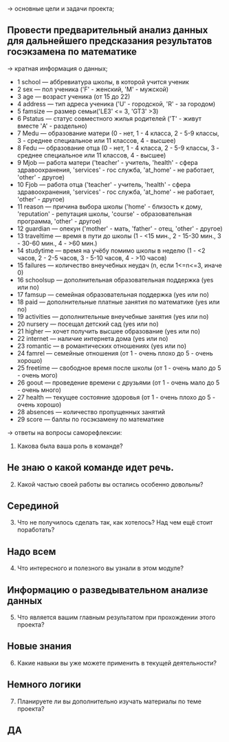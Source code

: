→ основные цели и задачи проекта;

## Провести предварительный анализ данных для дальнейшего предсказания результатов госэкзамена по математике

→ кратная информация о данных;

- 1 school — аббревиатура школы, в которой учится ученик
- 2 sex — пол ученика ('F' - женский, 'M' - мужской)
- 3 age — возраст ученика (от 15 до 22)
- 4 address — тип адреса ученика ('U' - городской, 'R' - за городом)
- 5 famsize — размер семьи('LE3' <= 3, 'GT3' >3)
- 6 Pstatus — статус совместного жилья родителей ('T' - живут вместе 'A' - раздельно)
- 7 Medu — образование матери (0 - нет, 1 - 4 класса, 2 - 5-9 классы, 3 - среднее специальное или 11 классов, 4 - высшее)
- 8 Fedu — образование отца (0 - нет, 1 - 4 класса, 2 - 5-9 классы, 3 - среднее специальное или 11 классов, 4 - высшее)
- 9 Mjob — работа матери ('teacher' - учитель, 'health' - сфера здравоохранения, 'services' - гос служба, 'at_home' - не работает, 'other' - другое)
- 10 Fjob — работа отца ('teacher' - учитель, 'health' - сфера здравоохранения, 'services' - гос служба, 'at_home' - не работает, 'other' - другое)
- 11 reason — причина выбора школы ('home' - близость к дому, 'reputation' - репутация школы, 'course' - образовательная программа, 'other' - другое)
- 12 guardian — опекун ('mother' - мать, 'father' - отец, 'other' - другое)
- 13 traveltime — время в пути до школы (1 - <15 мин., 2 - 15-30 мин., 3 - 30-60 мин., 4 - >60 мин.)
- 14 studytime — время на учёбу помимо школы в неделю (1 - <2 часов, 2 - 2-5 часов, 3 - 5-10 часов, 4 - >10 часов)
- 15 failures — количество внеучебных неудач (n, если 1<=n<=3, иначе 0)
- 16 schoolsup — дополнительная образовательная поддержка (yes или no)
- 17 famsup — семейная образовательная поддержка (yes или no)
- 18 paid — дополнительные платные занятия по математике (yes или no)
- 19 activities — дополнительные внеучебные занятия (yes или no)
- 20 nursery — посещал детский сад (yes или no)
- 21 higher — хочет получить высшее образование (yes или no)
- 22 internet — наличие интернета дома (yes или no)
- 23 romantic — в романтических отношениях (yes или no)
- 24 famrel — семейные отношения (от 1 - очень плохо до 5 - очень хорошо)
- 25 freetime — свободное время после школы (от 1 - очень мало до 5 - очень мого)
- 26 goout — проведение времени с друзьями (от 1 - очень мало до 5 - очень много)
- 27 health — текущее состояние здоровья (от 1 - очень плохо до 5 - очень хорошо)
- 28 absences — количество пропущенных занятий
- 29 score — баллы по госэкзамену по математике

→ ответы на вопросы саморефлексии:
1. Какова была ваша роль в команде?

## Не знаю о какой команде идет речь.

2. Какой частью своей работы вы остались особенно довольны?

## Серединой

3. Что не получилось сделать так, как хотелось? Над чем ещё стоит поработать?

## Надо всем

4. Что интересного и полезного вы узнали в этом модуле?

## Информацию о разведывательном анализе данных

5. Что является вашим главным результатом при прохождении этого проекта?

## Новые знания

6. Какие навыки вы уже можете применить в текущей деятельности?

## Немного логики

7. Планируете ли вы дополнительно изучать материалы по теме проекта?

## ДА
